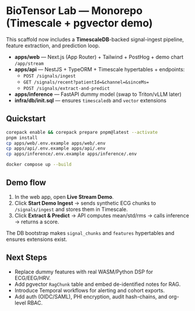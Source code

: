 # BioTensor Lab — Monorepo (Timescale + pgvector demo)

This scaffold now includes a **TimescaleDB**-backed signal-ingest pipeline, feature extraction, and prediction loop.

- **apps/web** — Next.js (App Router) + Tailwind + PostHog + demo chart `/app/stream`
- **apps/api** — NestJS + TypeORM + Timescale hypertables + endpoints:
  - `POST /signals/ingest`
  - `GET /signals/recent?patientId=&channel=&sinceMs=`
  - `POST /signals/extract-and-predict`
- **apps/inference** — FastAPI dummy model (swap to Triton/vLLM later)
- **infra/db/init.sql** — ensures `timescaledb` and `vector` extensions

## Quickstart

```bash
corepack enable && corepack prepare pnpm@latest --activate
pnpm install
cp apps/web/.env.example apps/web/.env
cp apps/api/.env.example apps/api/.env
cp apps/inference/.env.example apps/inference/.env

docker compose up --build
```

## Demo flow

1. In the web app, open **Live Stream Demo**.
2. Click **Start Demo Ingest** → sends synthetic ECG chunks to `/signals/ingest` and stores them in Timescale.
3. Click **Extract & Predict** → API computes mean/std/rms → calls inference → returns a score.

The DB bootstrap makes `signal_chunks` and `features` hypertables and ensures extensions exist.

## Next Steps

- Replace dummy features with real WASM/Python DSP for ECG/EEG/HRV.
- Add pgvector `RagChunk` table and embed de-identified notes for RAG.
- Introduce Temporal workflows for alerting and cohort exports.
- Add auth (OIDC/SAML), PHI encryption, audit hash-chains, and org-level RBAC.